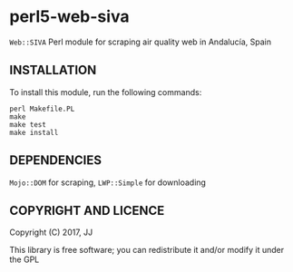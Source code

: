 # perl5-web-siva

`Web::SIVA` Perl module for scraping air quality web in Andalucía,
Spain

## INSTALLATION

To install this module, run the following commands:

	perl Makefile.PL
	make
	make test
	make install


## DEPENDENCIES

`Mojo::DOM` for scraping, `LWP::Simple` for downloading 



## COPYRIGHT AND LICENCE

Copyright (C) 2017, JJ

This library is free software; you can redistribute it and/or modify
it under the GPL

